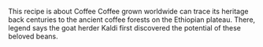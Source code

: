 This recipe is about Coffee
Coffee grown worldwide can trace its heritage back centuries to the ancient coffee forests on the Ethiopian plateau. There, legend says the goat herder Kaldi first discovered the potential of these beloved beans.